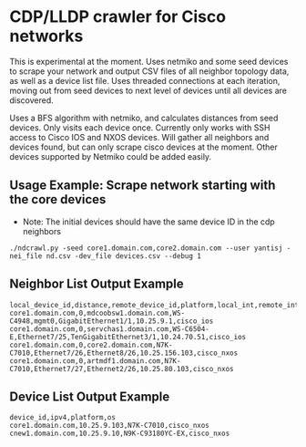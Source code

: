 # CDP/LLDP crawler for Cisco networks

This is experimental at the moment. Uses netmiko and some seed devices to scrape
your network and output CSV files of all neighbor topology data, as well as a
device list file. Uses threaded connections at each iteration, moving out from
seed devices to next level of devices until all devices are discovered.

Uses a BFS algorithm with netmiko, and calculates distances from seed devices.
Only visits each device once. Currently only works with SSH access to Cisco IOS
and NXOS devices. Will gather all neighbors and devices found, but can only
scrape cisco devices at the moment. Other devices supported by Netmiko could be
added easily.

## Usage Example: Scrape network starting with the core devices

* Note: The initial devices should have the same device ID in the cdp neighbors

```./ndcrawl.py -seed core1.domain.com,core2.domain.com --user yantisj -nei_file nd.csv -dev_file devices.csv --debug 1```


## Neighbor List Output Example
```
local_device_id,distance,remote_device_id,platform,local_int,remote_int,ipv4,os
core1.domain.com,0,mdcoobsw1.domain.com,WS-C4948,mgmt0,GigabitEthernet1/1,10.25.9.1,cisco_ios
core1.domain.com,0,servchas1.domain.com,WS-C6504-E,Ethernet7/25,TenGigabitEthernet3/1,10.24.70.51,cisco_ios
core1.domain.com,0,core2.domain.com,N7K-C7010,Ethernet7/26,Ethernet8/26,10.25.156.103,cisco_nxos
core1.domain.com,0,artmdf1.domain.com,N7K-C7010,Ethernet7/27,Ethernet2/26,10.25.80.103,cisco_nxos
```

## Device List Output Example
```
device_id,ipv4,platform,os
core1.domain.com,10.25.9.103,N7K-C7010,cisco_nxos
cnew1.domain.com,10.25.9.10,N9K-C93180YC-EX,cisco_nxos
```
